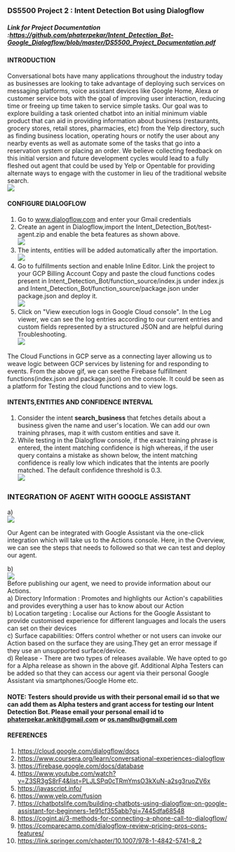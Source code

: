 ### DS5500 Project 2 : Intent Detection Bot using Dialogflow
##### ***Link for Project Documentation :https://github.com/phaterpekar/Intent_Detection_Bot-Google_Dialogflow/blob/master/DS5500_Project_Documentation.pdf***

#### INTRODUCTION ####
Conversational bots have many applications throughout the industry today as businesses are looking to take advantage of deploying such services on messaging platforms, voice assistant devices like Google Home, Alexa or customer service bots with the goal of improving user interaction, reducing time or freeing up time taken to service simple tasks.
Our goal was to explore building a task oriented chatbot into an initial minimum viable product that can aid in providing information about business (restaurants, grocery stores, retail stores, pharmacies, etc) from the Yelp directory, such as finding business location, operating hours or notify the user about any nearby events as well as  automate some of the tasks that go into a reservation system or placing an order. We believe collecting feedback on this initial version and future development cycles would lead to a fully fleshed out agent that could be used by Yelp or Opentable for providing alternate ways to engage with the customer in lieu of the traditional website search.
<br />
![](Images/google-assistant.gif) <br />

#### CONFIGURE DIALOGFLOW ####
1. Go to www.dialogflow.com and enter your Gmail credentials <br />
2. Create an agent in Dialogflow,import the Intent_Detection_Bot/test-agent.zip and enable the beta features as shown above.<br /> ![](Images/bot-creation.gif) <br />
3. The intents, entities will be added automatically after the importation. <br />![](Images/intent-entities.gif)<br />
4. Go to fulfillments section and enable Inline Editor. Link the project to your GCP Billing Account Copy and paste the cloud functions codes present in Intent_Detection_Bot/function_source/index.js under index.js and Intent_Detection_Bot/function_source/package.json under package.json and deploy it. <br />![](Images/cloud-deploy.gif)<br />
5. Click on "View execution logs in Google Cloud console". In the Log viewer, we can see the log entries according to our current entries and custom fields represented by a structured JSON and are helpful during Troubleshooting. <br />![](Images/GCP.gif)<br />

The Cloud Functions in GCP serve as a connecting layer allowing us to weave logic between GCP services by listening for and responding to events. From the above gif, we can seethe Firebase fulfillment functions(index.json and package.json) on the console. It could be seen as a platform for Testing the cloud functions and to view logs.<br />

#### INTENTS,ENTITIES AND CONFIDENCE INTERVAL ####
1. Consider the intent **search_business** that fetches details about a business given the name and user's location. We can add our own training phrases, map it with custom      entities and save it.<br />
2. While testing in the Dialogflow console, if the exact training phrase is entered, the intent matching confidence is high whereas, if the user query contains a mistake as shown below, the intent matching confidence is really low which indicates that the intents are poorly matched. The default confidence threshold is 0.3.<br />![](Images/confidence.gif) <br />

### INTEGRATION OF AGENT WITH GOOGLE ASSISTANT <br />
a)  <br />
    ![](Images/test-integration.gif) <br />
    
Our Agent can be integrated with Google Assistant via the one-click integration which will take us to the Actions console. Here, in the Overview, we can see the steps         that needs to followed so that we can test and deploy our agent.
    
b)  <br />
    ![](Images/deploy-release.gif) <br />
    Before publishing our agent, we need to provide information about our Actions. <br />
     a) Directory Information : Promotes and highlights our Action's capabilities and provides everything a user has to know about our Action<br />
     b) Location targeting : Localise our Actions for the Google Assistant to provide customised experience for different languages and locals the users can set on their             devices<br />
     c) Surface capabilities: Offers control whether or not users can invoke our Action based on the surface they are using.They get an error message if they use an                   unsupported surface/device. <br />
     d) Release - There are two types of releases available. We have opted to go for a Alpha release as shown in the above gif. Additional Alpha Testers can be added so that         they can access our agent via their personal Google Assistant via smartphones/Google Home etc.
#### NOTE: Testers should provide us with their personal email id so that we can add them as Alpha testers and grant access for testing our Intent Detection Bot. Please email your personal email id to phaterpekar.ankit@gmail.com or os.nandhu@gmail.com <br />

#### REFERENCES <br />
1.	https://cloud.google.com/dialogflow/docs <br />
2.	https://www.coursera.org/learn/conversational-experiences-dialogflow <br />
3.	https://firebase.google.com/docs/database <br />
4.	https://www.youtube.com/watch?v=Z3SR3gS8rF4&list=PLJLSPq0cTRmYmsO3kXuN-a2sg3ruoZV6x <br />
5.	https://javascript.info/ <br />
6.	https://www.yelp.com/fusion <br />
7.	https://chatbotslife.com/building-chatbots-using-dialogflow-on-google-assistant-for-beginners-1e91cf355abb?gi=7445dfa68548 <br />
8.	https://cogint.ai/3-methods-for-connecting-a-phone-call-to-dialogflow/ <br />
9.	https://comparecamp.com/dialogflow-review-pricing-pros-cons-features/ <br />
10.	https://link.springer.com/chapter/10.1007/978-1-4842-5741-8_2 <br />









